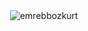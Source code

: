 <p>&nbsp;<img align="center" src="https://github-readme-stats.vercel.app/api?username=emrebbozkurt&show_icons=true&locale=en&theme=dark" alt="emrebbozkurt" /></p>
